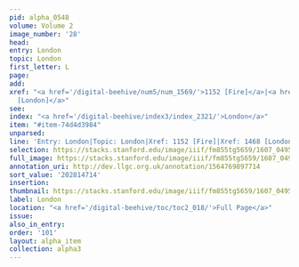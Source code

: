```yaml
---
pid: alpha_0548
volume: Volume 2
image_number: '28'
head:
entry: London
topic: London
first_letter: L
page:
add:
xref: "<a href='/digital-beehive/num5/num_1569/'>1152 [Fire]</a>|<a href='/digital-beehive/num6/num_2158/'>1468
  [London]</a>"
see:
index: "<a href='/digital-beehive/index3/index_2321/'>London</a>"
item: "#item-74d4d3984"
unparsed:
line: 'Entry: London|Topic: London|Xref: 1152 [Fire]|Xref: 1468 [London]|Index: London|#item-74d4d3984'
selection: https://stacks.stanford.edu/image/iiif/fm855tg5659/1607_0495/706,4714,3044,311/full/0/default.jpg
full_image: https://stacks.stanford.edu/image/iiif/fm855tg5659/1607_0495/full/full/0/default.jpg
annotation_uri: http://dev.llgc.org.uk/annotation/1564769897714
sort_value: '202814714'
insertion:
thumbnail: https://stacks.stanford.edu/image/iiif/fm855tg5659/1607_0495/706,4714,600,180/250,/0/default.jpg
label: London
location: "<a href='/digital-beehive/toc/toc2_018/'>Full Page</a>"
issue:
also_in_entry:
order: '101'
layout: alpha_item
collection: alpha3
---
```

